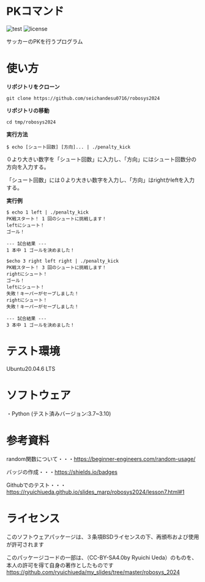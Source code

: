 # PKコマンド
![test](https://github.com/seichandesu0716/robosys2024/actions/workflows/test.yml/badge.svg)
![license](https://img.shields.io/badge/license-BSD--3--Clause-green?style=flat)

サッカーのPKを行うプログラム

# 使い方
**リポジトリをクローン**
~~~
git clone https://github.com/seichandesu0716/robosys2024
~~~
**リポジトリの移動**
~~~
cd tmp/robosys2024
~~~
**実行方法**
~~~
$ echo [シュート回数] [方向]... | ./penalty_kick
~~~
０より大きい数字を「シュート回数」に入力し、「方向」にはシュート回数分の方向を入力する。

「シュート回数」には０より大きい数字を入力し、「方向」はrightかleftを入力する。

**実行例**
~~~
$ echo 1 left | ./penalty_kick
PK戦スタート！ 1 回のシュートに挑戦します！
leftにシュート！
ゴール！

--- 試合結果 ---
1 本中 1 ゴールを決めました！
~~~
~~~
$echo 3 right left right | ./penalty_kick
PK戦スタート！ 3 回のシュートに挑戦します！
rightにシュート！
ゴール！
leftにシュート！
失敗！キーパーがセーブしました！
rightにシュート！
失敗！キーパーがセーブしました！

--- 試合結果 ---
3 本中 1 ゴールを決めました！
~~~

# テスト環境
Ubuntu20.04.6 LTS
# ソフトウェア
・Python
 (テスト済みバージョン:3.7~3.10)

# 参考資料
random関数について・・・https://beginner-engineers.com/random-usage/ 

バッジの作成・・・https://shields.io/badges

Githubでのテスト・・・https://ryuichiueda.github.io/slides_marp/robosys2024/lesson7.html#1
# ライセンス
このソフトウェアパッケージは、３条項BSDライセンスの下、再頒布および使用が許可されます

このパッケージコードの一部は、（CC-BY-SA4.0by Ryuichi Ueda）のものを、本人の許可を得て自身の著作としたものです
https://github.com/ryuichiueda/my_slides/tree/master/robosys_2024

